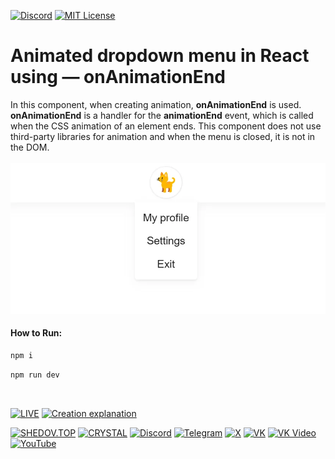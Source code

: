 [![Discord](https://img.shields.io/discord/1006372235172384849?style=for-the-badge&logo=discord&logoColor=white&labelColor=black&color=%23f3f3f3&label=)](https://discord.gg/ENB7RbxVZE)
[![MIT License](https://img.shields.io/badge/license-MIT-blue.svg?style=for-the-badge&logo=5865F2&logoColor=black&labelColor=black&color=%23f3f3f3)](https://github.com/AndrewShedov/animated-dropdown-menu-in-react/blob/main/LICENSE)

# Animated dropdown menu in React using — onAnimationEnd
In this component, when creating animation, **onAnimationEnd** is used. **onAnimationEnd** is a handler for the **animationEnd** event, which is called when the CSS animation of an element ends. This component does not use third-party libraries for animation and when the menu is closed, it is not in the DOM.
<br>
<br>
<a href="https://animated-dropdown-menu-in-react.vercel.app/" target="_blank">
<img src="https://raw.githubusercontent.com/AndrewShedov/animated-dropdown-menu-in-react/refs/heads/main/public/screenshot.webp" width="700" />
</a>
<br>

#### How to Run:

```bash
npm i
```

```bash
npm run dev
```
<br>

[![LIVE](https://img.shields.io/badge/LIVE-ff0000?style=for-the-badge)](https://animated-dropdown-menu-in-react.vercel.app/)
[![Creation explanation](https://img.shields.io/badge/Creation_Explanation-black?style=for-the-badge)](https://shedov.top/animated-dropdown-menu-in-react-using-onanimationend)

[![SHEDOV.TOP](https://img.shields.io/badge/SHEDOV.TOP-black?style=for-the-badge)](https://shedov.top/) 
[![CRYSTAL](https://img.shields.io/badge/CRYSTAL-black?style=for-the-badge)](https://crysty.ru/AndrewShedov)
[![Discord](https://img.shields.io/badge/Discord-black?style=for-the-badge&logo=discord&color=black&logoColor=white)](https://discord.gg/ENB7RbxVZE)
[![Telegram](https://img.shields.io/badge/Telegram-black?style=for-the-badge&logo=telegram&color=black&logoColor=white)](https://t.me/ShedovTop)
[![X](https://img.shields.io/badge/%20-black?style=for-the-badge&logo=x&logoColor=white)](https://x.com/AndrewShedov)
[![VK](https://img.shields.io/badge/VK-black?style=for-the-badge&logo=vk)](https://vk.com/ShedovTop)
[![VK Video](https://img.shields.io/badge/VK%20Video-black?style=for-the-badge&logo=vk)](https://vkvideo.ru/@ShedovTop)
[![YouTube](https://img.shields.io/badge/YouTube-black?style=for-the-badge&logo=youtube)](https://www.youtube.com/@ShedovTop)

